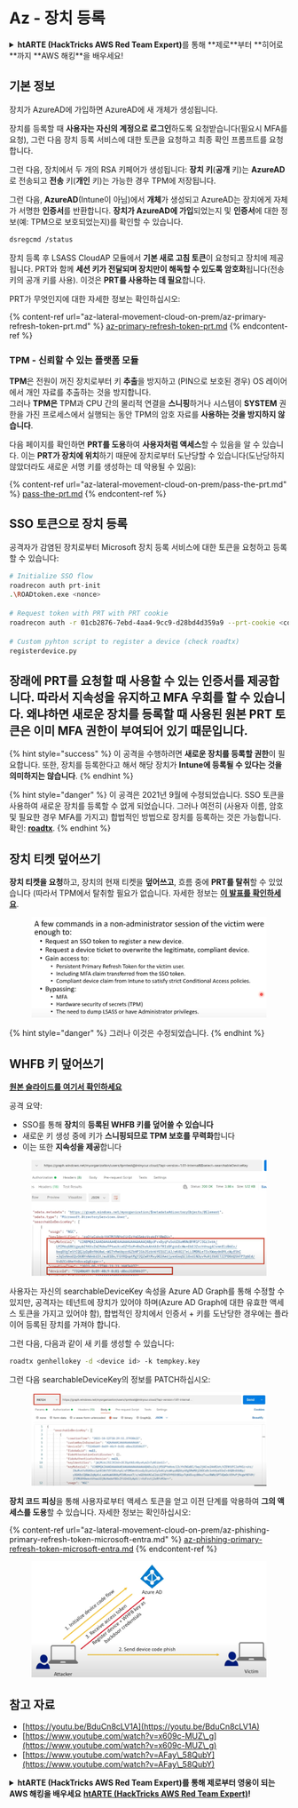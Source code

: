 # Az - 장치 등록

<details>

<summary><strong>htARTE (HackTricks AWS Red Team Expert)</strong>를 통해 **제로**부터 **히어로**까지 **AWS 해킹**을 배우세요!</summary>

HackTricks를 지원하는 다른 방법:

* **회사가 HackTricks에 광고**되길 원하거나 **PDF 형식의 HackTricks를 다운로드**하려면 [**구독 요금제**](https://github.com/sponsors/carlospolop)를 확인하세요!
* [**공식 PEASS & HackTricks 스왜그**](https://peass.creator-spring.com)를 구매하세요
* [**The PEASS Family**](https://opensea.io/collection/the-peass-family)를 발견하세요, 당사의 독점 [**NFTs**](https://opensea.io/collection/the-peass-family) 컬렉션
* 💬 [**Discord 그룹**](https://discord.gg/hRep4RUj7f) 또는 [**텔레그램 그룹**](https://t.me/peass)에 **가입**하거나 **트위터** 🐦 [**@hacktricks\_live**](https://twitter.com/hacktricks\_live)를 **팔로우**하세요.
* **HackTricks** 및 **HackTricks Cloud** github 저장소에 PR을 제출하여 **해킹 트릭을 공유**하세요.

</details>

## 기본 정보

장치가 AzureAD에 가입하면 AzureAD에 새 개체가 생성됩니다.

장치를 등록할 때 **사용자는 자신의 계정으로 로그인**하도록 요청받습니다(필요시 MFA를 요청), 그런 다음 장치 등록 서비스에 대한 토큰을 요청하고 최종 확인 프롬프트를 요청합니다.

그런 다음, 장치에서 두 개의 RSA 키페어가 생성됩니다: **장치 키**(**공개** 키)는 **AzureAD**로 전송되고 **전송** 키(**개인** 키)는 가능한 경우 TPM에 저장됩니다.

그런 다음, **AzureAD**(Intune이 아님)에서 **개체**가 생성되고 AzureAD는 장치에게 자체가 서명한 **인증서**를 반환합니다. **장치가 AzureAD에 가입**되었는지 및 **인증서**에 대한 정보(예: TPM으로 보호되었는지)를 확인할 수 있습니다.
```bash
dsregcmd /status
```
장치 등록 후 LSASS CloudAP 모듈에서 **기본 새로 고침 토큰**이 요청되고 장치에 제공됩니다. PRT와 함께 **세션 키가 전달되며 장치만이 해독할 수 있도록 암호화**됩니다(전송 키의 공개 키를 사용). 이것은 **PRT를 사용하는 데 필요**합니다.

PRT가 무엇인지에 대한 자세한 정보는 확인하십시오:

{% content-ref url="az-lateral-movement-cloud-on-prem/az-primary-refresh-token-prt.md" %}
[az-primary-refresh-token-prt.md](az-lateral-movement-cloud-on-prem/az-primary-refresh-token-prt.md)
{% endcontent-ref %}

### TPM - 신뢰할 수 있는 플랫폼 모듈

**TPM**은 전원이 꺼진 장치로부터 키 **추출**을 방지하고 (PIN으로 보호된 경우) OS 레이어에서 개인 자료를 추출하는 것을 방지합니다.\
그러나 **TPM은** TPM과 CPU 간의 물리적 연결을 **스니핑**하거나 시스템이 **SYSTEM** 권한을 가진 프로세스에서 실행되는 동안 TPM의 암호 자료를 **사용하는 것을 방지하지 않습니다**.

다음 페이지를 확인하면 **PRT를 도용**하여 **사용자처럼 액세스**할 수 있음을 알 수 있습니다. 이는 **PRT가 장치에 위치**하기 때문에 장치로부터 도난당할 수 있습니다(도난당하지 않았더라도 새로운 서명 키를 생성하는 데 악용될 수 있음):

{% content-ref url="az-lateral-movement-cloud-on-prem/pass-the-prt.md" %}
[pass-the-prt.md](az-lateral-movement-cloud-on-prem/pass-the-prt.md)
{% endcontent-ref %}

## SSO 토큰으로 장치 등록

공격자가 감염된 장치로부터 Microsoft 장치 등록 서비스에 대한 토큰을 요청하고 등록할 수 있습니다:
```bash
# Initialize SSO flow
roadrecon auth prt-init
.\ROADtoken.exe <nonce>

# Request token with PRT with PRT cookie
roadrecon auth -r 01cb2876-7ebd-4aa4-9cc9-d28bd4d359a9 --prt-cookie <cookie>

# Custom pyhton script to register a device (check roadtx)
registerdevice.py
```
## 장래에 PRT를 요청할 때 사용할 수 있는 **인증서를 제공**합니다. 따라서 지속성을 유지하고 **MFA 우회**를 할 수 있습니다. 왜냐하면 새로운 장치를 등록할 때 사용된 원본 PRT 토큰은 이미 **MFA 권한이 부여**되어 있기 때문입니다.

{% hint style="success" %}
이 공격을 수행하려면 **새로운 장치를 등록할 권한**이 필요합니다. 또한, 장치를 등록한다고 해서 해당 장치가 **Intune에 등록될 수 있다는 것을 의미하지는 않습니다**.
{% endhint %}

{% hint style="danger" %}
이 공격은 2021년 9월에 수정되었습니다. SSO 토큰을 사용하여 새로운 장치를 등록할 수 없게 되었습니다. 그러나 여전히 (사용자 이름, 암호 및 필요한 경우 MFA를 가지고) 합법적인 방법으로 장치를 등록하는 것은 가능합니다. 확인: [**roadtx**](https://github.com/carlospolop/hacktricks-cloud/blob/master/pentesting-cloud/azure-security/az-lateral-movement-cloud-on-prem/az-roadtx-authentication.md).
{% endhint %}

## 장치 티켓 덮어쓰기

**장치 티켓을 요청**하고, 장치의 현재 티켓을 **덮어쓰고**, 흐름 중에 **PRT를 탈취**할 수 있었습니다 (따라서 TPM에서 탈취할 필요가 없습니다. 자세한 정보는 [**이 발표를 확인하세요**](https://youtu.be/BduCn8cLV1A).

<figure><img src="../../.gitbook/assets/image (32).png" alt=""><figcaption></figcaption></figure>

{% hint style="danger" %}
그러나 이것은 수정되었습니다.
{% endhint %}

## WHFB 키 덮어쓰기

[**원본 슬라이드를 여기서 확인하세요**](https://dirkjanm.io/assets/raw/Windows%20Hello%20from%20the%20other%20side\_nsec\_v1.0.pdf)

공격 요약:

* SSO를 통해 **장치**의 **등록된 WHFB 키를 덮어쓸 수 있습니다**
* 새로운 키 생성 중에 키가 **스니핑되므로 TPM 보호를 무력화**합니다
* 이는 또한 **지속성을 제공**합니다

<figure><img src="../../.gitbook/assets/image (34).png" alt=""><figcaption></figcaption></figure>

사용자는 자신의 searchableDeviceKey 속성을 Azure AD Graph를 통해 수정할 수 있지만, 공격자는 테넌트에 장치가 있어야 하며(Azure AD Graph에 대한 유효한 액세스 토큰을 가지고 있어야 함), 합법적인 장치에서 인증서 + 키를 도난당한 경우에는 플라이어 등록된 장치를 가져야 합니다.

그런 다음, 다음과 같이 새 키를 생성할 수 있습니다:
```bash
roadtx genhellokey -d <device id> -k tempkey.key
```
그런 다음 searchableDeviceKey의 정보를 PATCH하십시오:

<figure><img src="../../.gitbook/assets/image (36).png" alt=""><figcaption></figcaption></figure>

**장치 코드 피싱**을 통해 사용자로부터 액세스 토큰을 얻고 이전 단계를 악용하여 **그의 액세스를 도용**할 수 있습니다. 자세한 정보는 확인하십시오:

{% content-ref url="az-lateral-movement-cloud-on-prem/az-phishing-primary-refresh-token-microsoft-entra.md" %}
[az-phishing-primary-refresh-token-microsoft-entra.md](az-lateral-movement-cloud-on-prem/az-phishing-primary-refresh-token-microsoft-entra.md)
{% endcontent-ref %}

<figure><img src="../../.gitbook/assets/image (37).png" alt=""><figcaption></figcaption></figure>

## 참고 자료

* [https://youtu.be/BduCn8cLV1A](https://youtu.be/BduCn8cLV1A)
* [https://www.youtube.com/watch?v=x609c-MUZ\_g](https://www.youtube.com/watch?v=x609c-MUZ\_g)
* [https://www.youtube.com/watch?v=AFay\_58QubY](https://www.youtube.com/watch?v=AFay\_58QubY)

<details>

<summary><strong>htARTE (HackTricks AWS Red Team Expert)를 통해 제로부터 영웅이 되는 AWS 해킹을 배우세요</strong> <a href="https://training.hacktricks.xyz/courses/arte"><strong>htARTE (HackTricks AWS Red Team Expert)</strong></a><strong>!</strong></summary>

HackTricks를 지원하는 다른 방법:

* **회사를 HackTricks에서 광고하거나 PDF로 HackTricks를 다운로드**하려면 [**구독 요금제**](https://github.com/sponsors/carlospolop)를 확인하세요!
* [**공식 PEASS & HackTricks 스왜그**](https://peass.creator-spring.com)를 구입하세요
* [**The PEASS Family**](https://opensea.io/collection/the-peass-family)를 발견하세요, 당사의 독점 [**NFTs**](https://opensea.io/collection/the-peass-family) 컬렉션
* **💬 [**디스코드 그룹**](https://discord.gg/hRep4RUj7f) 또는 [**텔레그램 그룹**](https://t.me/peass)에 가입하거나**트위터** 🐦 [**@hacktricks\_live**](https://twitter.com/hacktricks\_live)**를 팔로우하세요.**
* **HackTricks 및 HackTricks Cloud** 깃허브 저장소에 PR을 제출하여 **해킹 트릭을 공유하세요.**

</details>
